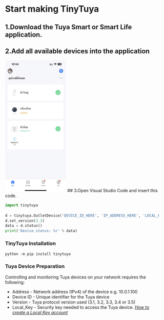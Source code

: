 # Start making TinyTuya
## 1.Download the Tuya Smart or Smart Life application.
<!-- ![Smart Life](images/1.jpg) -->
## 2.Add all available devices into the application
<!-- ![Smart Life](images/2.jpg)
![Smart Life](images/3.jpg) -->
<img src="images/3.jpg" alt="drawing" style="width:200px;"/>
## 3.Open Visual Studio Code and insert this code.

```python
import tinytuya

d = tinytuya.OutletDevice('DEVICE_ID_HERE', 'IP_ADDRESS_HERE', 'LOCAL_KEY_HERE')
d.set_version(3.3)
data = d.status() 
print('Device status: %r' % data)
```
### TinyTuya Installation
```
python -m pip install tinytuya
```

### Tuya Device Preparation
Controlling and monitoring Tuya devices on your network requires the following:

+ Address - Network address (IPv4) of the device e.g. 10.0.1.100
+ Device ID - Unique identifier for the Tuya device
+ Version - Tuya protocol version used (3.1, 3.2, 3.3, 3.4 or 3.5)
+ Local_Key - Security key needed to access the Tuya device.
_[How to create a Local Key account](https://drive.google.com/file/d/1vFOuHW5U2BTnTE89QYxYuNbrO_0VqXns/view?usp=sharing)_
